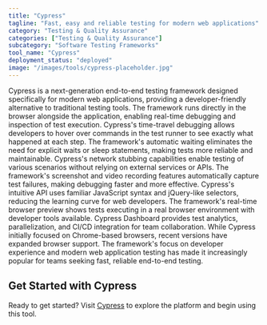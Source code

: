 ```yaml
---
title: "Cypress"
tagline: "Fast, easy and reliable testing for modern web applications"
category: "Testing & Quality Assurance"
categories: ["Testing & Quality Assurance"]
subcategory: "Software Testing Frameworks"
tool_name: "Cypress"
deployment_status: "deployed"
image: "/images/tools/cypress-placeholder.jpg"
---
```

Cypress is a next-generation end-to-end testing framework designed specifically for modern web applications, providing a developer-friendly alternative to traditional testing tools. The framework runs directly in the browser alongside the application, enabling real-time debugging and inspection of test execution. Cypress's time-travel debugging allows developers to hover over commands in the test runner to see exactly what happened at each step. The framework's automatic waiting eliminates the need for explicit waits or sleep statements, making tests more reliable and maintainable. Cypress's network stubbing capabilities enable testing of various scenarios without relying on external services or APIs. The framework's screenshot and video recording features automatically capture test failures, making debugging faster and more effective. Cypress's intuitive API uses familiar JavaScript syntax and jQuery-like selectors, reducing the learning curve for web developers. The framework's real-time browser preview shows tests executing in a real browser environment with developer tools available. Cypress Dashboard provides test analytics, parallelization, and CI/CD integration for team collaboration. While Cypress initially focused on Chrome-based browsers, recent versions have expanded browser support. The framework's focus on developer experience and modern web application testing has made it increasingly popular for teams seeking fast, reliable end-to-end testing.

## Get Started with Cypress

Ready to get started? Visit [Cypress](https://www.cypress.io) to explore the platform and begin using this tool.
